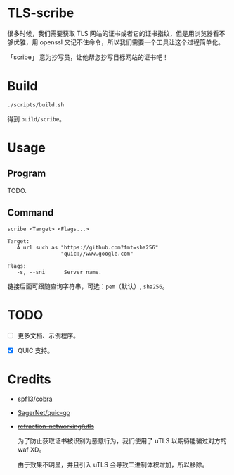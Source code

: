 # TLS-scribe

很多时候，我们需要获取 TLS 网站的证书或者它的证书指纹，但是用浏览器看不够优雅，用 openssl 又记不住命令，所以我们需要一个工具让这个过程简单化。

「scribe」 意为抄写员，让他帮您抄写目标网站的证书吧！

# Build

```shell
./scripts/build.sh
```

得到 `build/scribe`。

# Usage

## Program

TODO.

## Command

```
scribe <Target> <Flags...>

Target:
   A url such as "https://github.com?fmt=sha256"
                 "quic://www.google.com"

Flags:
   -s, --sni      Server name.
```

链接后面可跟随查询字符串，可选：`pem`（默认）, `sha256`。

# TODO

* [ ] 更多文档、示例程序。

* [x] QUIC 支持。

# Credits

* [spf13/cobra](https://github.com/spf13/cobra)


* [SagerNet/quic-go](https://github.com/SagerNet/quic-go)

* ~~[refraction-networking/utls](https://github.com/refraction-networking/utls)~~

  为了防止获取证书被识别为恶意行为，我们使用了 uTLS 以期待能骗过对方的 waf XD。

  由于效果不明显，并且引入 uTLS 会导致二进制体积增加，所以移除。